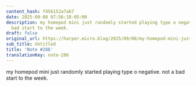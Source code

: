 ```yaml
---
content_hash: f456152a7a67
date: 2025-09-08 07:56:18-05:00
description: my homepod mini just randomly started playing type o negative. not a
  bad start to the week.
draft: false
original_url: https://harper.micro.blog/2025/09/08/my-homepod-mini-just-randomly.html
sub_title: Untitled
title: 'Note #286'
translationKey: note-286
---
```


my homepod mini just randomly started playing type o negative. not a bad start to the week.